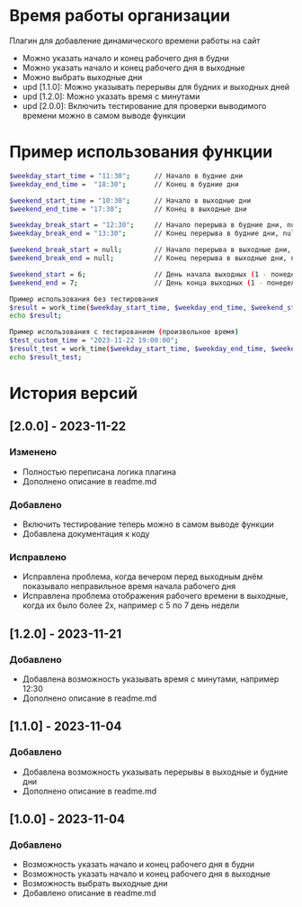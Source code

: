 # Время работы организации
Плагин для добавление динамического времени работы на сайт

- Можно указать начало и конец рабочего дня в будни
- Можно указать начало и конец рабочего дня в выходные
- Можно выбрать выходные дни
- upd [1.1.0]: Можно указывать перерывы для будних и выходных дней
- upd [1.2.0]: Можно указать время с минутами
- upd [2.0.0]: Включить тестирование для проверки выводимого времени можно в самом выводе функции

# Пример использования функции
```sh
$weekday_start_time = "11:30";      // Начало в будние дни
$weekday_end_time =  "18:30";       // Конец в будние дни

$weekend_start_time = "10:30";      // Начало в выходные дни
$weekend_end_time = "17:30";        // Конец в выходные дни

$weekday_break_start = "12:30";     // Начало перерыва в будние дни, null если перерыва нет
$weekday_break_end = "13:30";       // Конец перерыва в будние дни, null если перерыва нет

$weekend_break_start = null;        // Начало перерыва в выходные дни, null если перерыва нет
$weekend_break_end = null;          // Конец перерыва в выходные дни, null если перерыва нет

$weekend_start = 6;                 // День начала выходных (1 - понедельник, 7 - воскресенье)
$weekend_end = 7;                   // День конца выходных (1 - понедельник, 7 - воскресенье)

Пример использования без тестирования
$result = work_time($weekday_start_time, $weekday_end_time, $weekend_start, $weekend_end, $weekend_start_time, $weekend_end_time, $weekday_break_start, $weekday_break_end, $weekend_break_start, $weekend_break_end);
echo $result;

Пример использования с тестированием (произвольное время)
$test_custom_time = "2023-11-22 19:00:00";
$result_test = work_time($weekday_start_time, $weekday_end_time, $weekend_start, $weekend_end, $weekend_start_time, $weekend_end_time, $weekday_break_start, $weekday_break_end, $weekend_break_start, $weekend_break_end, $test_custom_time);
echo $result_test;
```


# История версий

## [2.0.0] - 2023-11-22
### Изменено
- Полностью переписана логика плагина
- Дополнено описание в readme.md
### Добавлено
- Включить тестирование теперь можно в самом выводе функции
- Добавлена документация к коду
### Исправлено
- Исправлена проблема, когда вечером перед выходным днём показывало неправильное время начала рабочего дня
- Исправлена проблема отображения рабочего времени в выходные, когда их было более 2х, например с 5 по 7 день недели

## [1.2.0] - 2023-11-21
### Добавлено
- Добавлена возможность указывать время с минутами, например 12:30
- Дополнено описание в readme.md

## [1.1.0] - 2023-11-04
### Добавлено
- Добавлена возможность указывать перерывы в выходные и будние дни
- Дополнено описание в readme.md

## [1.0.0] - 2023-11-04
### Добавлено
- Возможность указать начало и конец рабочего дня в будни
- Возможность указать начало и конец рабочего дня в выходные
- Возможность выбрать выходные дни
- Добавлено описание в readme.md